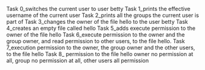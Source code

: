 Task 0_switches the current user to user betty
Task 1_prints the effective username of the current user
Task 2_prints all the groups the current user is part of
Task 3_changes the owner of the file hello to the user betty
Task 4_creates an empty file called hello
Task 5_adds execute permission to the owner of the file hello
Task 6_execute permission to the owner and the group owner, and read permission to other users, to the file hello.
Task 7_execution permission to the owner, the group owner and the other users, to the file hello
Task 8_ permission to the file hello owner no permission at all, group no permission at all, other users all permission

